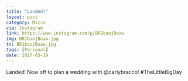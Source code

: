 ```yaml
---
title: "Landed!"
layout: post
category: Micro
via: Instagram
link: https://www.instagram.com/p/BR1baojBoaw
img: BR1baojBoaw.jpg
tn: BR1baojBoaw.jpg
tags: [Personal]
date: 2017-03-19
---
```

Landed! Now off to plan a wedding with @carlybracco! #TheLittleBigDay